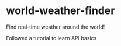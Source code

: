 # world-weather-finder
Find real-time weather around the world!

Followed a tutorial to learn API basics 
